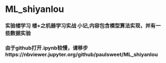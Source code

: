 # ML_shiyanlou
### 实验楼学习 楼+之机器学习实战 小记,内容包含模型算法实现，并有一些数据实验
### 由于github打开.ipynb较慢，请移步https://nbviewer.jupyter.org/github/paulsweet/ML_shiyanlou
